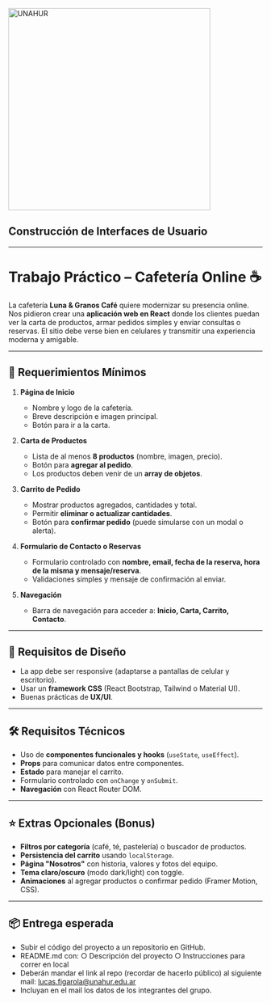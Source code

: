 <p align="left">
  <img src="/LOGO_UNAHUR.png" alt="UNAHUR" width="400"/>
</p>

<h2 align="rigth">Construcción de Interfaces de Usuario</h2>

---

# Trabajo Práctico – Cafetería Online ☕

La cafetería **Luna & Granos Café** quiere modernizar su presencia online. Nos pidieron crear una **aplicación web en React** donde los clientes puedan ver la carta de productos, armar pedidos simples y enviar consultas o reservas. El sitio debe verse bien en celulares y transmitir una experiencia moderna y amigable.

---

## 🚀 Requerimientos Mínimos

1. **Página de Inicio**
   - Nombre y logo de la cafetería.
   - Breve descripción e imagen principal.
   - Botón para ir a la carta.

2. **Carta de Productos**
   - Lista de al menos **8 productos** (nombre, imagen, precio).
   - Botón para **agregar al pedido**.
   - Los productos deben venir de un **array de objetos**.

3. **Carrito de Pedido**
   - Mostrar productos agregados, cantidades y total.
   - Permitir **eliminar o actualizar cantidades**.
   - Botón para **confirmar pedido** (puede simularse con un modal o alerta).

4. **Formulario de Contacto o Reservas**
   - Formulario controlado con **nombre, email, fecha de la reserva, hora de la misma y mensaje/reserva**.
   - Validaciones simples y mensaje de confirmación al enviar.
   
5. **Navegación**
   - Barra de navegación para acceder a: **Inicio, Carta, Carrito, Contacto**.

---

## 🎨 Requisitos de Diseño
- La app debe ser responsive (adaptarse a pantallas de celular y escritorio).
- Usar un **framework CSS** (React Bootstrap, Tailwind o Material UI).
- Buenas prácticas de **UX/UI**.

---

## 🛠️ Requisitos Técnicos
- Uso de **componentes funcionales y hooks** (`useState`, `useEffect`).
- **Props** para comunicar datos entre componentes.
- **Estado** para manejar el carrito.
- Formulario controlado con `onChange` y `onSubmit`.
- **Navegación** con React Router DOM.

---

## ⭐ Extras Opcionales (Bonus)
- **Filtros por categoría** (café, té, pastelería) o buscador de productos.
- **Persistencia del carrito** usando `localStorage`.
- **Página "Nosotros"** con historia, valores y fotos del equipo.
- **Tema claro/oscuro** (modo dark/light) con toggle.
- **Animaciones** al agregar productos o confirmar pedido (Framer Motion, CSS).

---

## 📦 Entrega esperada

- Subir el código del proyecto a un repositorio en GitHub.
- README.md con:
    ○ Descripción del proyecto
    ○ Instrucciones para correr en local
- Deberán mandar el link al repo (recordar de hacerlo público) al siguiente mail: lucas.figarola@unahur.edu.ar
- Incluyan en el mail los datos de los integrantes del grupo.